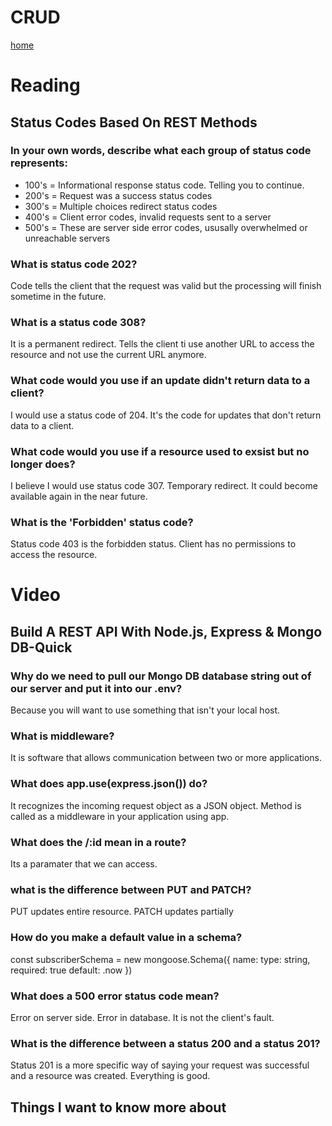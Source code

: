 # CRUD

[home](/README.md)

# Reading
## Status Codes Based On REST Methods

### In your own words, describe what each group of status code represents:
<ul>
<li>100's = Informational response status code. Telling you to continue.</li>
<li>200's = Request was a success status codes</li>
<li>300's = Multiple choices redirect status codes</li>
<li>400's = Client error codes, invalid requests sent to a server</li>
<li>500's = These are server side error codes, ususally overwhelmed or unreachable servers</li>
</ul>

### What is status code 202?
Code tells the client that the request was valid but the processing will finish sometime in the future.

### What is a status code 308?
It is a permanent redirect. Tells the client ti use another URL to access the resource and not use the current URL anymore.

### What code would you use if an update didn't return data to a client?
I would use a status code of 204. It's the code for updates that don't return data to a client.

### What code would you use if a resource used to exsist but no longer does?
I believe I would use status code 307. Temporary redirect. It could become available again in the near future.

### What is the 'Forbidden' status code?
Status code 403 is the forbidden status. Client has no permissions to access the resource.

# Video

## Build A REST API With Node.js, Express & Mongo DB-Quick


### Why do we need to pull our Mongo DB database string out of our server and put it into our .env?
Because you will want to use something that isn't your local host.

### What is middleware?
It is software that allows communication between two or more applications.

### What does app.use(express.json()) do?
It recognizes the incoming request object as a JSON object. Method is called as a middleware in your application using app.

### What does the /:id mean in a route?
Its a paramater that we can access.

### what is the difference between PUT and PATCH?
PUT updates entire resource. PATCH updates partially

### How do you make a default value in a schema?
const subscriberSchema = new mongoose.Schema({
  name:
  type: string,
  required: true
  default:   .now
})

### What does a 500 error status code mean?
Error on server side. Error in database. It is not the client's fault.

### What is the difference between a status 200 and a status 201?
Status 201 is a more specific way of saying your request was successful and a resource was created. Everything is good.

## Things I want to know more about

